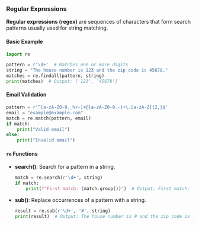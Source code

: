 ### Regular Expressions

**Regular expressions (regex)** are sequences of characters that form search patterns usually used for string matching.

#### Basic Example

```python
import re

pattern = r'\d+'  # Matches one or more digits
string = "The house number is 123 and the zip code is 45678."
matches = re.findall(pattern, string)
print(matches)  # Output: ['123', '45678']
```

#### Email Validation

```python
pattern = r'^[a-zA-Z0-9._%+-]+@[a-zA-Z0-9.-]+\.[a-zA-Z]{2,}$'
email = "example@example.com"
match = re.match(pattern, email)
if match:
    print("Valid email")
else:
    print("Invalid email")
```

#### `re` Functions

- **search()**: Search for a pattern in a string.

  ```python
  match = re.search(r'\d+', string)
  if match:
      print(f"First match: {match.group()}")  # Output: First match: 123
  ```

- **sub()**: Replace occurrences of a pattern with a string.

  ```python
  result = re.sub(r'\d+', '#', string)
  print(result)  # Output: The house number is # and the zip code is #.
  ```

